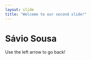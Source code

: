 ```yaml
---
layout: slide
title: "Welcome to our second slide!"
---
```

<h1>Sávio Sousa</h1>
Use the left arrow to go back!
